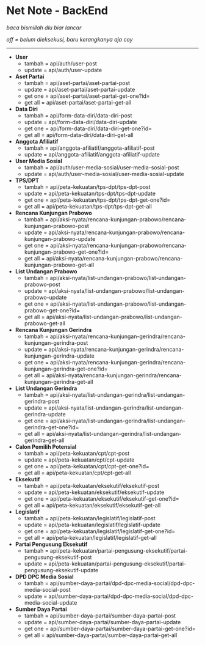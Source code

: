 # Net Note - BackEnd

*baca bismillah dlu biar lancar*

*off = belum dieksekusi, baru kerangkanya aja coy*

----------------------------------

- **User**     
     - tambah = api/auth/user-post
     - update = api/auth/user-update
- **Aset Partai**
     - tambah = api/aset-partai/aset-partai-post
     - update = api/aset-partai/aset-partai-update
     - get one = api/aset-partai/aset-partai-get-one?id=
     - get all = api/aset-partai/aset-partai-get-all
- **Data Diri**
     - tambah = api/form-data-diri/data-diri-post
     - update = api/form-data-diri/data-diri-update
     - get one = api/form-data-diri/data-diri-get-one?id=
     - get all = api/form-data-diri/data-diri-get-all
- **Anggota Afiliatif**
     - tambah = api/anggota-afiliatif/anggota-afiliatif-post
     - update = api/anggota-afiliatif/anggota-afiliatif-update
- **User Media Sosial**
     - tambah = api/auth/user-media-sosial/user-media-sosial-post
     - update = api/auth/user-media-sosial/user-media-sosial-update
- **TPS/DPT**
     - tambah = api/peta-kekuatan/tps-dpt/tps-dpt-post
     - update = api/peta-kekuatan/tps-dpt/tps-dpt-update
     - get one = api/peta-kekuatan/tps-dpt/tps-dpt-get-one?id=
     - get all = api/peta-kekuatan/tps-dpt/tps-dpt-get-all
- **Rencana Kunjungan Prabowo**
     - tambah = api/aksi-nyata/rencana-kunjungan-prabowo/rencana-kunjungan-prabowo-post
     - update = api/aksi-nyata/rencana-kunjungan-prabowo/rencana-kunjungan-prabowo-update
     - get one = api/aksi-nyata/rencana-kunjungan-prabowo/rencana-kunjungan-prabowo-get-one?id=
     - get all = api/aksi-nyata/rencana-kunjungan-prabowo/rencana-kunjungan-prabowo-get-all
- **List Undangan Prabowo**
     - tambah = api/aksi-nyata/list-undangan-prabowo/list-undangan-prabowo-post
     - update = api/aksi-nyata/list-undangan-prabowo/list-undangan-prabowo-update
     - get one = api/aksi-nyata/list-undangan-prabowo/list-undangan-prabowo-get-one?id=
     - get all = api/aksi-nyata/list-undangan-prabowo/list-undangan-prabowo-get-all
- **Rencana Kunjungan Gerindra**
     - tambah = api/aksi-nyata/rencana-kunjungan-gerindra/rencana-kunjungan-gerindra-post
     - update = api/aksi-nyata/rencana-kunjungan-gerindra/rencana-kunjungan-gerindra-update
     - get one = api/aksi-nyata/rencana-kunjungan-gerindra/rencana-kunjungan-gerindra-get-one?id=
     - get all = api/aksi-nyata/rencana-kunjungan-gerindra/rencana-kunjungan-gerindra-get-all
- **List Undangan Gerindra** 
     - tambah = api/aksi-nyata/list-undangan-gerindra/list-undangan-gerindra-post
     - update = api/aksi-nyata/list-undangan-gerindra/list-undangan-gerindra-update
     - get one = api/aksi-nyata/list-undangan-gerindra/list-undangan-gerindra-get-one?id=
     - get all = api/aksi-nyata/list-undangan-gerindra/list-undangan-gerindra-get-all
- **Calon Pemilih Potensial**
     - tambah = api/peta-kekuatan/cpt/cpt-post
     - update = api/peta-kekuatan/cpt/cpt-update
     - get one = api/peta-kekuatan/cpt/cpt-get-one?id=
     - get all = api/peta-kekuatan/cpt/cpt-get-all
- **Eksekutif**
     - tambah = api/peta-kekuatan/eksekutif/eksekutif-post
     - update = api/peta-kekuatan/eksekutif/eksekutif-update
     - get one = api/peta-kekuatan/eksekutif/eksekutif-get-one?id=
     - get all = api/peta-kekuatan/eksekutif/eksekutif-get-all
- **Legislatif**
     - tambah = api/peta-kekuatan/legislatif/legislatif-post
     - update = api/peta-kekuatan/legislatif/legislatif-update
     - get one = api/peta-kekuatan/legislatif/legislatif-get-one?id=
     - get all = api/peta-kekuatan/legislatif/legislatif-get-all
- **Partai Pengusung Eksekutif**
     - tambah = api/peta-kekuatan/partai-pengusung-eksekutif/partai-pengusung-eksekutif-post
     - update = api/peta-kekuatan/partai-pengusung-eksekutif/partai-pengusung-eksekutif-update
- **DPD DPC Media Sosial**
     - tambah = api/sumber-daya-partai/dpd-dpc-media-social/dpd-dpc-media-social-post
     - update = api/sumber-daya-partai/dpd-dpc-media-social/dpd-dpc-media-social-update
- **Sumber Daya Partai**
     - tambah = api/sumber-daya-partai/sumber-daya-partai-post
     - update = api/sumber-daya-partai/sumber-daya-partai-update
     - get one = api/sumber-daya-partai/sumber-daya-partai-get-one?id=
     - get all = api/sumber-daya-partai/sumber-daya-partai-get-all
